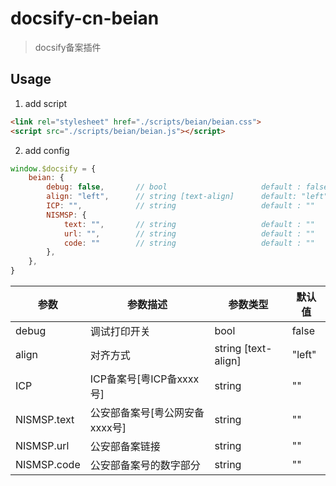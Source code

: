 # docsify-cn-beian

> docsify备案插件

## Usage

1. add script
``` html
<link rel="stylesheet" href="./scripts/beian/beian.css">
<script src="./scripts/beian/beian.js"></script>
```

2. add config
``` js
window.$docsify = {
    beian: {
        debug: false,       // bool                     default : false
        align: "left",      // string [text-align]      default: "left"
        ICP: "",            // string                   default : ""
        NISMSP: {
            text: "",       // string                   default : ""
            url: "",        // string                   default : ""
            code: ""        // string                   default : ""
        },
    },
}
```

| 参数 | 参数描述 | 参数类型 | 默认值 |
|-|-|-|-|
|debug|调试打印开关|bool|false|
|align|对齐方式|string [text-align]| "left" |
|ICP|ICP备案号[粤ICP备xxxx号]|string|""|
|NISMSP.text|公安部备案号[粤公网安备 xxxx号]|string|""|
|NISMSP.url|公安部备案链接|string|""|
|NISMSP.code|公安部备案号的数字部分|string|""|
